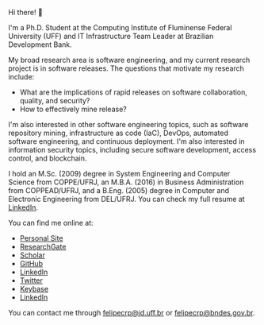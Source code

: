 Hi there! 👋

I'm a Ph.D. Student at the Computing Institute of Fluminense Federal University (UFF) and IT Infrastructure Team Leader at Brazilian Development Bank.

My broad research area is software engineering, and my current research project is in software releases. The questions that motivate my research include:

  - What are the implications of rapid releases on software collaboration, quality, and security?
  - How to effectively mine release?

I'm also interested in other software engineering topics, such as software repository mining, infrastructure as code (IaC), DevOps, automated software engineering, and continuous deployment. I'm also interested in information security topics, including secure software development, access control, and blockchain.

I hold an M.Sc. (2009) degree in System Engineering and Computer Science from COPPE/UFRJ, an M.B.A. (2016) in Business Administration from COPPEAD/UFRJ, and a B.Eng. (2005) degree in Computer and Electronic Engineering from DEL/UFRJ. You can check my full resume at [LinkedIn].

You can find me online at:
  - [Personal Site]
  - [ResearchGate]
  - [Scholar]
  - [GitHub]
  - [LinkedIn]
  - [Twitter]
  - [Keybase]
  - [LinkedIn]

You can contact me through <felipecrp@id.uff.br> or <felipecrp@bndes.gov.br>.

[Personal Site]: https://felipecrp.github.io/
[Scholar]: https://scholar.google.com.br/citations?user=jXGVY28AAAAJ&hl=en
[ResearchGate]: https://www.researchgate.net/profile/Felipe_Rego_Pinto2
[GitHub]: https://github.com/felipecrp
[LinkedIn]: http://linkedin.com/in/felipecrp
[Twitter]: https://twitter.com/felipecrp
[Keybase]: https://keybase.io/felipecrp

